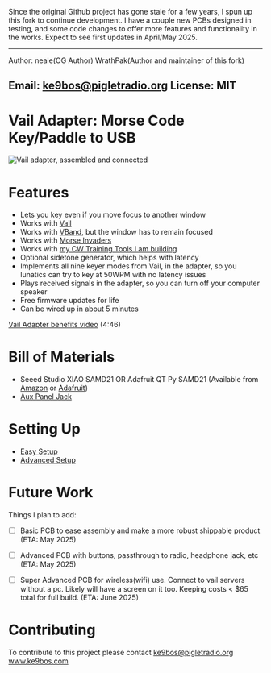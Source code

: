 Since the original Github project has gone stale for a few years, I spun up this fork to continue development. I have a couple new PCBs designed in testing, and some code changes to offer more features and functionality in the works. Expect to see first updates in April/May 2025. 

---
Author: neale(OG Author)
        WrathPak(Author and maintainer of this fork)
        
Email: ke9bos@pigletradio.org
License: MIT
---

# Vail Adapter: Morse Code Key/Paddle to USB

![Vail adapter, assembled and connected](doc/vail-adapter-v2.jpg)


# Features

* Lets you key even if you move focus to another window
* Works with [Vail](https://vail.woozle.org/)
* Works with [VBand](https://hamradio.solutions/vband/), but the window has to remain focused
* Works with [Morse Invaders](https://www.morseinvaders.com/)
* Works with [my CW Training Tools I am building]([https://www.ke9bos.com)
* Optional sidetone generator, which helps with latency
* Implements all nine keyer modes from Vail, in the adapter, so you lunatics can try to key at 50WPM with no latency issues
* Plays received signals in the adapter, so you can turn off your computer speaker
* Free firmware updates for life
* Can be wired up in about 5 minutes

[Vail Adapter benefits video](https://www.youtube.com/watch?v=XQ-mwdyLkOY) (4:46)

# Bill of Materials
* Seeed Studio XIAO SAMD21 OR Adafruit QT Py SAMD21 (Available from [Amazon](https://www.amazon.com/gp/product/B08CN5YSQF?smid=A2OY3Y9CEYQQ5W) or [Adafruit](https://www.adafruit.com/product/4600))
* [Aux Panel Jack]([https://www.amazon.com/Uxcell-a12062600ux0366-Female-Stereo-Connector/dp/B008SNZUYC?sr=8-7](https://www.amazon.com/Nine-3-5mm-Stereo-Panel-Connector/dp/B01C3RFHDC/ref=sr_1_4?crid=URVPKE43F77D&dib=eyJ2IjoiMSJ9.B58LyYULxzFYUo_WJE2nEjNS2Z3YjIfRcRHn8HQ9Jv9yND157W0-36FbPw1xIYAQMXnVbLTcFdmtEkPruCCWYlgQ8EgDtu8UAL2cIdJBgkfj2ZdozXo6bn5qPHr74AomDW_bn-WK6MIjSMMtqWfQDkMZ4hR0vI_uzTz6V4XCwCF9NKBxfEgCmRjP_f7KpIzVw901y4a2YXizo8eggvmYtjIZh4qn9MV5Oth0kdtLDIk._sryMt1-1Sn5UYHC3x_6TLEBeFGwAxUOcQtoEGB2Fzg&dib_tag=se&keywords=aux+panel+jack&qid=1744916599&sprefix=aux+panel+jac%2Caps%2C124&sr=8-4))

# Setting Up

* [Easy Setup](doc/easy-install.md)
* [Advanced Setup](doc/advanced-install.md)


# Future Work

Things I plan to add:

* [ ] Basic PCB to ease assembly and make a more robust shippable product (ETA: May 2025)
* [ ] Advanced PCB with buttons, passthrough to radio, headphone jack, etc (ETA: May 2025)
* [ ] Super Advanced PCB for wireless(wifi) use. Connect to vail servers without a pc. Likely will have a screen on it too. Keeping costs < $65 total for full build. (ETA: June 2025)



# Contributing
To contribute to this project please contact ke9bos@pigletradio.org
www.ke9bos.com



